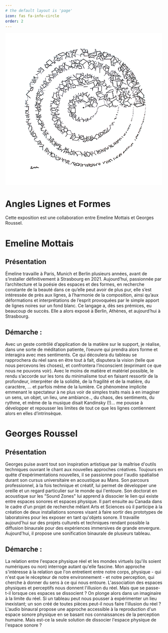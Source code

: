 ```yaml
---
# the default layout is 'page'
icon: fas fa-info-circle
order: 2
---
```


![La Grande Eiffelle](/assets/img/tableaux/Desillusions.png)

# Angles Lignes et Formes

Cette exposition est une collaboration entre Emeline Mottais et Georges Roussel.

# Emeline Mottais

## Présentation

Émeline travaille à Paris, Munich et Berlin plusieurs
années, avant de s’installer définitivement à
Strasbourg en 2021. Aujourd’hui, passionnée par
l’architecture et la poésie des espaces et des formes, en recherche constante de la beauté dans ce qu’elle peut avoir de plus pur, elle s’est intéressée de près aux lignes, à l’harmonie de la composition, ainsi qu’aux
déformations et interprétations de l’esprit provoquées par le simple apport de lignes noires sur un fond blanc. Ce langage a, dès ses prémices, eu beaucoup de
succès. Elle a alors exposé à Berlin, Athènes, et
aujourd’hui à Strasbourg.

## Démarche :
Avec un geste contrôlé d’application de la
matière sur le support, je réalise, dans une sorte de
méditation patiente, l’oeuvre qui prendra alors forme et interagira avec mes sentiments.
Ce qui découlera du tableau se rapprochera du réel sans en être tout à fait, disputera la vision (telle que nous percevons les choses), et confrontera
l’inconscient (exprimant ce que nous ne pouvons voir). Avec le moins de matière et matériel possible, le rendu s’accorde sur les tons du minimalisme tout en faisant ressortir de la profondeur, interpréter de la solidité, de la fragilité et de la matière, du
caractère, … et parfois même de la lumière. Ce
phénomène implicite emmenant le spectateur à ne plus voir de simples traits mais à en imaginer un sens, un objet, un lieu, une ambiance.., du chaos, des sentiments, du rythme, et même de la musique disait Kandinsky (!)... me pousse à développer et repousser les limites de tout ce que les
lignes contiennent alors en elles d’intrinsèque. 


# Georges Roussel

## Présentation

Georges puise avant tout son inspiration artistique par la maîtrise d'outils techniques ouvrant le chant aux nouvelles approches créatives. Toujours en quête d'expérimentations nouvelles, il se passionne pour l'audio spatialisé durant son cursus universitaire en acoustique au Mans.
Son parcours professionnel, à la fois technique et créatif, lui permet de développer une oreille et un regard particulier sur le monde qui l'entoure. Son doctorat en acoustique sur les "Sound Zones" lui apprend à dissocier le lien qui existe entre espaces sonores et espaces physique. Il part ensuite au Canada dans le cadre d'un projet de recherche mêlant Arts et Sciences où il participe à la création de deux installations sonores visant à faire sortir des prototypes de laboratoires pour les exposer en tant qu'objets sonore. 
Il travaille aujourd'hui sur des projets culturels et techniques rendant possible la diffusion binaurale pour des expériences immersives de grande envergure. Aujourd'hui, il propose une sonification binaurale de plusieurs tableau.

## Démarche :

La relation entre l'espace physique réel et les mondes virtuels (qu'ils soient numériques ou non) interroge autant qu'elle fascine. Mon approche s'intéresse à la relation que l'on entretient entre notre corps, physique - qui n'est que le récepteur de notre environnement - et notre perception, qui cherche à donner du sens à ce qui nous entoure. L'association des espaces physiques et perceptifs nous donnent l'illusion du réel. Mais que se passe-t-il lorsque ces espaces se dissocient ? On plonge alors dans un imaginaire à la limite du réel. Si un tableau peut nous pousser à expérimenter un  lieu inexistant; un son créé de toutes pièces peut-il nous faire l'illusion du réel ? L'audio binaural propose une approche accessible à la reproduction d'un espace sonore physique en se basant nos connaissances de la perception humaine. Mais est-ce la seule solution de dissocier l'espace physique de l'espace sonore ?